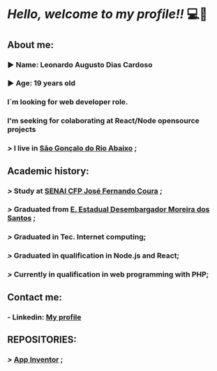 
# ***Hello, welcome to my profile!!*** :computer::brain:

## About me:

### :arrow_forward: **Name**: Leonardo Augusto Dias Cardoso

### :arrow_forward: **Age**: 19 years old

### I´m looking for web developer role.

### I'm seeking for colaborating at React/Node opensource projects

### ***>*** I live in [**São Gonçalo do Rio Abaixo**](https://goo.gl/maps/ES6ucZyVt4QQm1Sh8) ;

## Academic history:

### ***>*** Study at [**SENAI CFP José Fernando Coura**](https://goo.gl/maps/gFho9NV2kCMmVZ1i6) ;

### ***>*** Graduated from [**E. Estadual Desembargador Moreira dos Santos**](https://goo.gl/maps/wReTpEk7BTFAXj4UA) ;

### ***>*** Graduated in Tec. Internet computing;

### ***>*** Graduated in qualification in Node.js and React;

### ***>*** Currently in qualification in web programming with PHP;

## Contact me:

### - Linkedin: [**My profile**](https://www.linkedin.com/in/leonardo-augusto-01290531a/)

## REPOSITORIES:

### ***>*** [**App Inventor**](https://github.com/Leonardo2745/App-Inventor) ;


